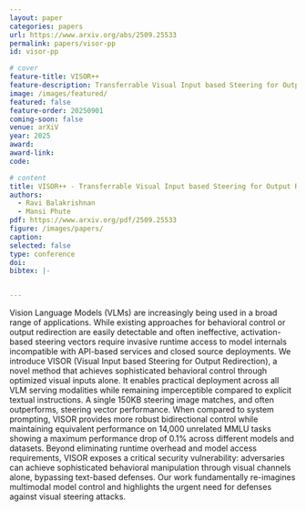 ```yaml
---
layout: paper
categories: papers
url: https://www.arxiv.org/abs/2509.25533
permalink: papers/visor-pp
id: visor-pp

# cover
feature-title: VISOR++
feature-description: Transferrable Visual Input based Steering for Output Redirection in Large Vision Language Models
image: /images/featured/
featured: false
feature-order: 20250901
coming-soon: false
venue: arXiV
year: 2025
award: 
award-link:
code: 

# content
title: VISOR++ - Transferrable Visual Input based Steering for Output Redirection in Large Vision Language Models
authors:
  - Ravi Balakrishnan
  - Mansi Phute
pdf: https://www.arxiv.org/pdf/2509.25533
figure: /images/papers/
caption: 
selected: false
type: conference
doi:    
bibtex: |-


---
```

Vision Language Models (VLMs) are increasingly being used in a broad range of applications. 
While existing approaches for behavioral control or output redirection are easily detectable and often ineffective, activation-based steering vectors require invasive runtime access to model internals incompatible with API-based services and closed source deployments. 
We introduce VISOR (Visual Input based Steering for Output Redirection), a novel method that achieves sophisticated behavioral control through optimized visual inputs alone. It enables practical deployment across all VLM serving modalities while remaining imperceptible compared to explicit textual instructions. 
A single 150KB steering image matches, and often outperforms, steering vector performance. 
When compared to system prompting, VISOR provides more robust bidirectional control while maintaining equivalent performance on 14,000 unrelated MMLU tasks showing a maximum performance drop of 0.1\% across different models and datasets. 
Beyond eliminating runtime overhead and model access requirements, VISOR exposes a critical security vulnerability: adversaries can achieve sophisticated behavioral manipulation through visual channels alone, bypassing text-based defenses. 
Our work fundamentally re-imagines multimodal model control and highlights the urgent need for defenses against visual steering attacks.